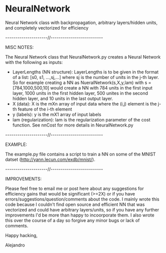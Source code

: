 NeuralNetwork
=============

Neural Network class with backpropagation, arbitrary layers/hidden units, and completely vectorized for efficiency

---------------------//--------------------------

MISC NOTES: 

The Neural Network class that NeuralNetwork.py creates a Neural Network with the following as inputs:
- LayerLengths (NN structure): LayerLengths is to be given in the format of a list: [s0, s1, ...,sj,...] where sj is the number of units in the j-th layer. So for example creating a NN as NueralNetwork(s,X,y,lam) with s = [784,1000,500,10] would create a NN with 784 units in the first input layer, 1000 units in the first hidden layer, 500 unites in the second hidden layer, and 10 units in the last output layer. 
- X (data): X is the mXn array of input data where the (i,j) element is the j-th feature of the i-th element
- y (labels): y is the mX1 array of input labels
- lam (regularization): lam is the regularization parameter of the cost function. See nnCost for more details in NeuralNetwork.py

---------------------//--------------------------

EXAMPLE:

The example.py file contains a script to train a NN on some of the MNIST datset (http://yann.lecun.com/exdb/mnist/). 

---------------------//--------------------------

IMPROVEMENTS:

Please feel free to email me or post here about any suggestions for efficiency gains that would be significant (>=2X) or if you have errors/suggestions/question/comments about the code. I mainly wrote this code because I couldn't find open source and efficient NN that was vectorized and could have arbitrary layers/units, so if you have any further improvements I'd be more than happy to incoorporate them. I also wrote this over the course of a day so forgive any minor bugs or lack of comments. 

Happy hacking,

Alejandro


